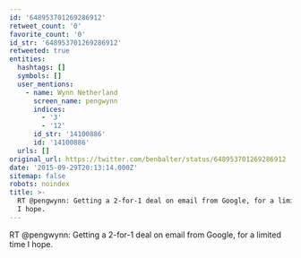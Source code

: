 ```yaml
---
id: '648953701269286912'
retweet_count: '0'
favorite_count: '0'
id_str: '648953701269286912'
retweeted: true
entities:
  hashtags: []
  symbols: []
  user_mentions:
    - name: Wynn Netherland
      screen_name: pengwynn
      indices:
        - '3'
        - '12'
      id_str: '14100886'
      id: '14100886'
  urls: []
original_url: https://twitter.com/benbalter/status/648953701269286912
date: '2015-09-29T20:13:14.000Z'
sitemap: false
robots: noindex
title: >-
  RT @pengwynn: Getting a 2-for-1 deal on email from Google, for a limited time
  I hope.
---
```


RT @pengwynn: Getting a 2-for-1 deal on email from Google, for a limited time I hope.